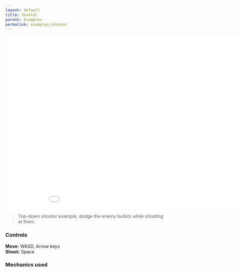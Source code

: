 ```yaml
--- 
layout: default
title: Shooter
parent: Examples
permalink: examples/shooter
---
```


<iframe id="" src="/main/assets/examples/Shooter/" name="" width="960" height="540" frameborder="0" marginheight="0" scrolling="no"></iframe>

> Top-down shooter example, dodge the enemy bullets while shooting at them.

### Controls
**Move:** WASD, Arrow keys  
**Shoot:** Space


### Mechanics used